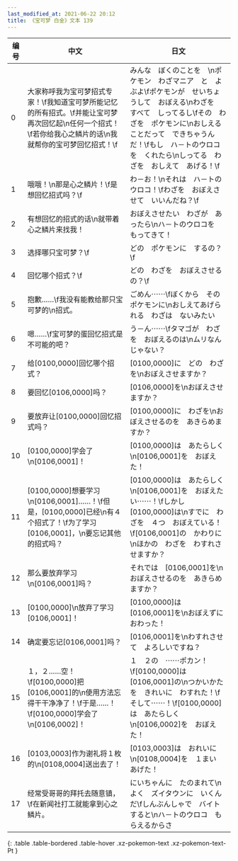 ```yaml
---
last_modified_at: 2021-06-22 20:12
title: 《宝可梦 白金》文本 139
---
```

| 编号 | 中文 | 日文 |
| ---- | ---- | ---- |
| 0 | 大家称呼我为宝可梦招式专家！\f我知道宝可梦所能记忆的所有招式。\f并能让宝可梦再次回忆起\n任何一个招式！\f若你给我心之鳞片的话\n我就帮你的宝可梦回忆招式！\f | みんな　ぼくのことを　\nポケモン　わざマニア　と　よぶよ\fポケモンが　せいちょうして　おぼえる\nわざを　すべて　しってるし\fその　わざを　ポケモンに\nおしえることだって　できちゃうんだ！\fもし　ハ－トのウロコを　くれたら\nしってる　わざを　おしえて　あげる！\f |
| 1 | 哦哦！\n那是心之鳞片！\f是想回忆招式吗？\f | わ－お！\nそれは　ハ－トのウロコ！\fわざを　おぼえさせて　いいんだね？\f |
| 2 | 有想回忆的招式的话\n就带着心之鳞片来找我！ | おぼえさせたい　わざが　あったら\nハ－トのウロコを　もってきて！ |
| 3 | 选择哪只宝可梦？\f | どの　ポケモンに　するの？\f |
| 4 | 回忆哪个招式？\f | どの　わざを　おぼえさせるの？\f |
| 5 | 抱歉……\f我没有能教给那只宝可梦的\n招式。 | ごめん⋯⋯\fぼくから　その　ポケモンに\nおしえてあげられる　わざは　ないみたい |
| 6 | 嗯……\f宝可梦的蛋回忆招式是不可能的吧？ | う－ん⋯⋯\fタマゴが　わざを　おぼえるのは\nムリなんじゃない？ |
| 7 | 给[0100,0000]回忆哪个招式？ | [0100,0000]に　どの　わざを\nおぼえさせますか？ |
| 8 | 要回忆[0106,0000]吗？ | [0106,0000]を\nおぼえさせますか？ |
| 9 | 要放弃让[0100,0000]回忆招式吗？ | [0100,0000]に　わざを\nおぼえさせるのを　あきらめますか？ |
| 10 | [0100,0000]学会了\n[0106,0001]！ | [0100,0000]は　あたらしく\n[0106,0001]を　おぼえた！ |
| 11 | [0100,0000]想要学习\n[0106,0001]……！\f但是，[0100,0000]已经\n有４个招式了！\f为了学习[0106,0001]，\n要忘记其他的招式吗？ | [0100,0000]は　あたらしく\n[0106,0001]を　おぼえたい⋯⋯！\fしかし　[0100,0000]は\nすでに　わざを　４つ　おぼえている！\f[0106,0001]の　かわりに\nほかの　わざを　わすれさせますか？ |
| 12 | 那么要放弃学习\n[0106,0001]吗？ | それでは　[0106,0001]を\nおぼえさせるのを　あきらめますか？ |
| 13 | [0100,0000]\n放弃了学习[0106,0001]！ | [0100,0000]は　[0106,0001]を\nおぼえずに　おわった！ |
| 14 | 确定要忘记[0106,0001]吗？ | [0106,0001]を\nわすれさせて　よろしいですね？ |
| 15 | １，２……空！\f[0100,0000]把[0106,0001]的\n使用方法忘得干干净净了！\f于是……！\f[0100,0000]学会了\n[0106,0002]！ | １　２の　⋯⋯ポカン！\f[0100,0000]は　[0106,0001]の\nつかいかたを　きれいに　わすれた！\fそして⋯⋯！\f[0100,0000]は　あたらしく\n[0106,0002]を　おぼえた！ |
| 16 | [0103,0003]作为谢礼将１枚的\n[0108,0004]送出去了！ | [0103,0003]は　おれいに\n[0108,0004]を　１まい　あげた！ |
| 17 | 经常受哥哥的拜托去随意镇，\f在新闻社打工就能拿到心之鳞片。 | にいちゃんに　たのまれて\nよく　ズイタウンに　いくんだ\fしんぶんしゃで　バイトすると\nハ－トのウロコ　もらえるからさ |
{: .table .table-bordered .table-hover .xz-pokemon-text .xz-pokemon-text-Pt }